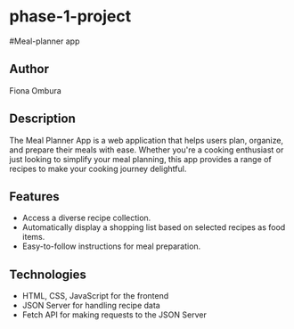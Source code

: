 # phase-1-project
#Meal-planner app
## Author
Fiona Ombura
## Description
The Meal Planner App is a web application that helps users plan, organize, and prepare their meals with ease.
Whether you're a cooking enthusiast or just looking to simplify your meal planning, this app provides a range of recipes to make your cooking journey delightful.
## Features
- Access a diverse recipe collection.
- Automatically display a shopping list based on selected recipes as food items.
- Easy-to-follow instructions for meal preparation.
## Technologies
- HTML, CSS, JavaScript for the frontend
- JSON Server for handling recipe data
- Fetch API for making requests to the JSON Server
  
